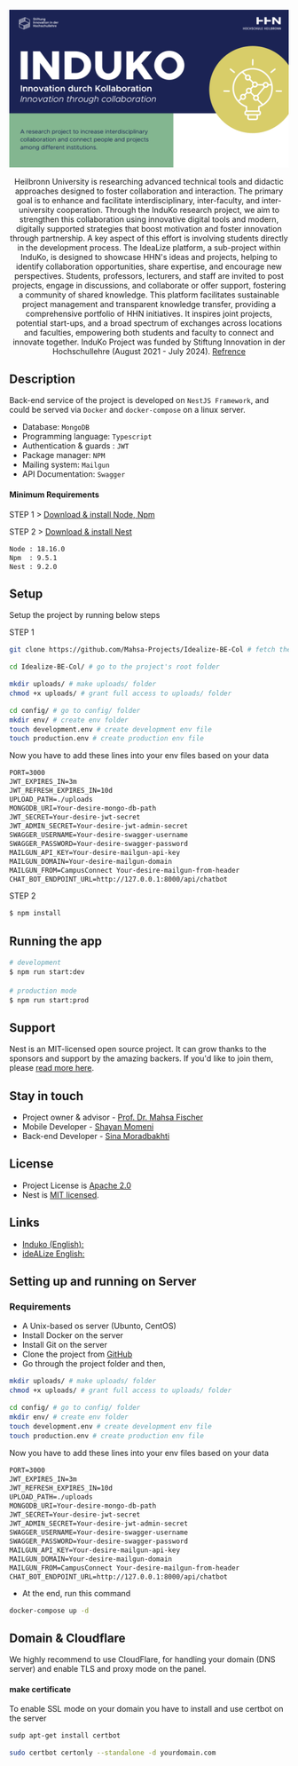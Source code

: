 <p align="center">
  <a href="https://www.hs-heilbronn.de/de/induko" target="blank"><img src="induko_image.png" width="600" alt="Induko Logo" /></a>
</p>

[circleci-image]: https://img.shields.io/circleci/build/github/nestjs/nest/master?token=abc123def456
[circleci-url]: https://circleci.com/gh/nestjs/nest

  <p align="center">
  Heilbronn University is researching advanced technical tools and didactic approaches designed to foster collaboration and interaction. The primary goal is to enhance and facilitate interdisciplinary, inter-faculty, and inter-university cooperation. Through the InduKo research project, we aim to strengthen this collaboration using innovative digital tools and modern, digitally supported strategies that boost motivation and foster innovation through partnership.
A key aspect of this effort is involving students directly in the development process. The IdeaLize platform, a sub-project within InduKo, is designed to showcase HHN's ideas and projects, helping to identify collaboration opportunities, share expertise, and encourage new perspectives. Students, professors, lecturers, and staff are invited to post projects, engage in discussions, and collaborate or offer support, fostering a community of shared knowledge.
This platform facilitates sustainable project management and transparent knowledge transfer, providing a comprehensive portfolio of HHN initiatives. It inspires joint projects, potential start-ups, and a broad spectrum of exchanges across locations and faculties, empowering both students and faculty to connect and innovate together. InduKo Project was funded by Stiftung Innovation in der Hochschullehre (August 2021 - July 2024). 
    <a href="https://www.hs-heilbronn.de/de/induko" target="_blank">Refrence</a>
  </p>

  <!--[![Backers on Open Collective](https://opencollective.com/nest/backers/badge.svg)](https://opencollective.com/nest#backer)
  [![Sponsors on Open Collective](https://opencollective.com/nest/sponsors/badge.svg)](https://opencollective.com/nest#sponsor)-->

## Description

Back-end service of the project is developed on `NestJS Framework`, and could be served via `Docker` and `docker-compose` on a linux server.

- Database: `MongoDB`
- Programming language: `Typescript`
- Authentication & guards : `JWT`
- Package manager: `NPM`
- Mailing system: `Mailgun`
- API Documentation: `Swagger`

#### Minimum Requirements

STEP 1 > [Download & install Node, Npm](https://nodejs.org/en/download/package-manager)

STEP 2 > [Download & install Nest](https://docs.nestjs.com/first-steps)

```
Node : 18.16.0
Npm  : 9.5.1
Nest : 9.2.0
```

## Setup
Setup the project by running below steps

STEP 1
```bash
git clone https://github.com/Mahsa-Projects/Idealize-BE-Col # fetch the project from GitHub
```

```bash
cd Idealize-BE-Col/ # go to the project's root folder
```

```bash
mkdir uploads/ # make uploads/ folder
chmod +x uploads/ # grant full access to uploads/ folder
```

```bash
cd config/ # go to config/ folder
mkdir env/ # create env folder
touch development.env # create development env file
touch production.env # create production env file
```

Now you have to add these lines into your env files based on your data

```env
PORT=3000
JWT_EXPIRES_IN=3m
JWT_REFRESH_EXPIRES_IN=10d
UPLOAD_PATH=./uploads
MONGODB_URI=Your-desire-mongo-db-path
JWT_SECRET=Your-desire-jwt-secret
JWT_ADMIN_SECRET=Your-desire-jwt-admin-secret
SWAGGER_USERNAME=Your-desire-swagger-username
SWAGGER_PASSWORD=Your-desire-swagger-password
MAILGUN_API_KEY=Your-desire-mailgun-api-key
MAILGUN_DOMAIN=Your-desire-mailgun-domain
MAILGUN_FROM=CampusConnect Your-desire-mailgun-from-header
CHAT_BOT_ENDPOINT_URL=http://127.0.0.1:8000/api/chatbot
```

STEP 2
```bash
$ npm install
```

## Running the app

```bash
# development
$ npm run start:dev

# production mode
$ npm run start:prod
```

## Support

Nest is an MIT-licensed open source project. It can grow thanks to the sponsors and support by the amazing backers. If you'd like to join them, please [read more here](https://docs.nestjs.com/support).

## Stay in touch

- Project owner & advisor - [Prof. Dr. Mahsa Fischer](https://www.hs-heilbronn.de/de/mahsa.fischer)
- Mobile Developer - [Shayan Momeni](https://github.com/shayanmomeni)
- Back-end Developer - [Sina Moradbakhti](https://github.com/sina-moradbakhti)

## License

- Project License is [Apache 2.0](LICENSE)
- Nest is [MIT licensed](https://en.wikipedia.org/wiki/MIT_License).

## Links
- [Induko (English): ](https://www.hs-heilbronn.de/en/projekt-induko-2cab68e84c21b797)
- [ideALize English: ](https://www.hs-heilbronn.de/en/idealize-12f73ca0754864df)

## Setting up and running on Server

### Requirements
- A Unix-based os server (Ubunto, CentOS)
- Install Docker on the server
- Install Git on the server
- Clone the project from [GitHub](https://github.com/Mahsa-Projects/Idealize-BE-Col)
- Go through the project folder and then,

```bash
mkdir uploads/ # make uploads/ folder
chmod +x uploads/ # grant full access to uploads/ folder
```

```bash
cd config/ # go to config/ folder
mkdir env/ # create env folder
touch development.env # create development env file
touch production.env # create production env file
```

Now you have to add these lines into your env files based on your data

```env
PORT=3000
JWT_EXPIRES_IN=3m
JWT_REFRESH_EXPIRES_IN=10d
UPLOAD_PATH=./uploads
MONGODB_URI=Your-desire-mongo-db-path
JWT_SECRET=Your-desire-jwt-secret
JWT_ADMIN_SECRET=Your-desire-jwt-admin-secret
SWAGGER_USERNAME=Your-desire-swagger-username
SWAGGER_PASSWORD=Your-desire-swagger-password
MAILGUN_API_KEY=Your-desire-mailgun-api-key
MAILGUN_DOMAIN=Your-desire-mailgun-domain
MAILGUN_FROM=CampusConnect Your-desire-mailgun-from-header
CHAT_BOT_ENDPOINT_URL=http://127.0.0.1:8000/api/chatbot
```

- At the end, run this command

```bash
docker-compose up -d
```

## Domain & Cloudflare
We highly recommend to use CloudFlare, for handling your domain (DNS server) and enable TLS and proxy mode on the panel.

#### make certificate
To enable SSL mode on your domain you have to install and use certbot on the server

```bash
sudp apt-get install certbot
```

```bash
sudo certbot certonly --standalone -d yourdomain.com
```
